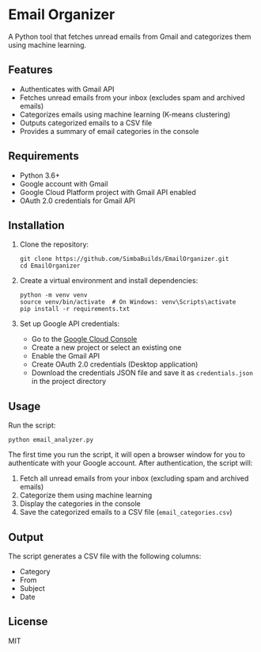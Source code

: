 # Email Organizer

A Python tool that fetches unread emails from Gmail and categorizes them using machine learning.

## Features

- Authenticates with Gmail API
- Fetches unread emails from your inbox (excludes spam and archived emails)
- Categorizes emails using machine learning (K-means clustering)
- Outputs categorized emails to a CSV file
- Provides a summary of email categories in the console

## Requirements

- Python 3.6+
- Google account with Gmail
- Google Cloud Platform project with Gmail API enabled
- OAuth 2.0 credentials for Gmail API

## Installation

1. Clone the repository:
   ```
   git clone https://github.com/SimbaBuilds/EmailOrganizer.git
   cd EmailOrganizer
   ```

2. Create a virtual environment and install dependencies:
   ```
   python -m venv venv
   source venv/bin/activate  # On Windows: venv\Scripts\activate
   pip install -r requirements.txt
   ```

3. Set up Google API credentials:
   - Go to the [Google Cloud Console](https://console.cloud.google.com/)
   - Create a new project or select an existing one
   - Enable the Gmail API
   - Create OAuth 2.0 credentials (Desktop application)
   - Download the credentials JSON file and save it as `credentials.json` in the project directory

## Usage

Run the script:
```
python email_analyzer.py
```

The first time you run the script, it will open a browser window for you to authenticate with your Google account. After authentication, the script will:

1. Fetch all unread emails from your inbox (excluding spam and archived emails)
2. Categorize them using machine learning
3. Display the categories in the console
4. Save the categorized emails to a CSV file (`email_categories.csv`)

## Output

The script generates a CSV file with the following columns:
- Category
- From
- Subject
- Date

## License

MIT 
